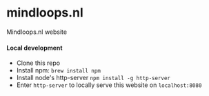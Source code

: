 # mindloops.nl
Mindloops.nl website

#### Local development

- Clone this repo
- Install npm: `brew install npm`
- Install node's http-server `npm install -g http-server`
- Enter `http-server` to locally serve this website on `localhost:8080` 
